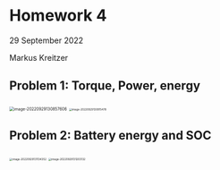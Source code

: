 # Homework 4

29 September 2022

Markus Kreitzer

## Problem 1: Torque, Power, energy

<img src="/Users/c/Library/Application Support/typora-user-images/image-20220929130857606.png" alt="image-20220929130857606" style="zoom:50%;" />



<img src="/Users/c/Library/Application Support/typora-user-images/image-20220929130915478.png" alt="image-20220929130915478" style="zoom:33%;" />





## Problem 2: Battery energy and SOC

<img src="/Users/c/Library/Application Support/typora-user-images/image-20220929131134352.png" alt="image-20220929131134352" style="zoom:33%;" />

<img src="/Users/c/Library/Application Support/typora-user-images/image-20220929131203132.png" alt="image-20220929131203132" style="zoom:33%;" />
